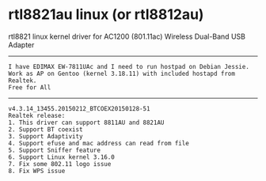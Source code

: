 rtl8821au linux (or rtl8812au)
==============================

rtl8821 linux kernel driver for AC1200 (801.11ac)
Wireless Dual-Band USB Adapter

------------------------------
```
I have EDIMAX EW-7811UAc and I need to run hostpad on Debian Jessie.
Work as AP on Gentoo (kernel 3.18.11) with included hostapd from Realtek.
Free for All
```
-----------------------------
```
v4.3.14_13455.20150212_BTCOEX20150128-51
Realtek release:
1. This driver can support 8811AU and 8821AU
2. Support BT coexist
3. Support Adaptivity
4. Support efuse and mac address can read from file
5. Support Sniffer feature
6. Support Linux kernel 3.16.0
7. Fix some 802.11 logo issue
8. Fix WPS issue
```